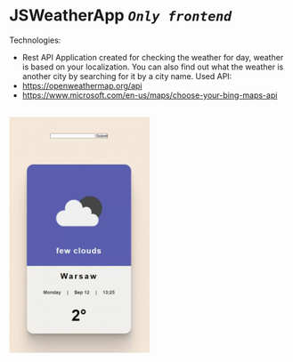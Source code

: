 # JSWeatherApp *`Only frontend`*
Technologies:
  - Rest API
Application created for checking the weather for day, weather is based on your localization.
You can also find out what the weather is another city by searching for it by a city name.
Used API: 
  - https://openweathermap.org/api
  - https://www.microsoft.com/en-us/maps/choose-your-bing-maps-api
</br>
 <img src="https://github.com/Azkii/JSWeatherApp/blob/master/readme%20files/weatherApp1.gif" align="center"  width="50%">
